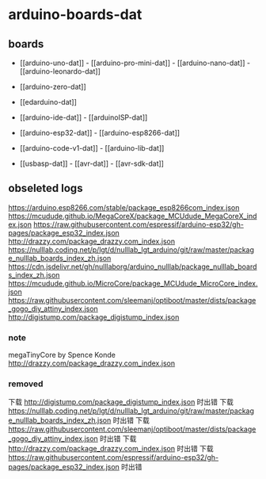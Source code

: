 
# arduino-boards-dat

## boards 

- [[arduino-uno-dat]] - [[arduino-pro-mini-dat]] - [[arduino-nano-dat]] - [[arduino-leonardo-dat]]

- [[arduino-zero-dat]]

- [[edarduino-dat]] 

- [[arduino-ide-dat]] - [[arduinoISP-dat]]

- [[arduino-esp32-dat]] - [[arduino-esp8266-dat]]

- [[arduino-code-v1-dat]] - [[arduino-lib-dat]]

- [[usbasp-dat]] - [[avr-dat]] - [[avr-sdk-dat]]






## obseleted logs 

https://arduino.esp8266.com/stable/package_esp8266com_index.json
https://mcudude.github.io/MegaCoreX/package_MCUdude_MegaCoreX_index.json
https://raw.githubusercontent.com/espressif/arduino-esp32/gh-pages/package_esp32_index.json
http://drazzy.com/package_drazzy.com_index.json
https://nulllab.coding.net/p/lgt/d/nulllab_lgt_arduino/git/raw/master/package_nulllab_boards_index_zh.json
https://cdn.jsdelivr.net/gh/nulllaborg/arduino_nulllab/package_nulllab_boards_index_zh.json
https://mcudude.github.io/MicroCore/package_MCUdude_MicroCore_index.json
https://raw.githubusercontent.com/sleemanj/optiboot/master/dists/package_gogo_diy_attiny_index.json
http://digistump.com/package_digistump_index.json


### note 

megaTinyCore by Spence Konde
http://drazzy.com/package_drazzy.com_index.json

### removed 


下载 http://digistump.com/package_digistump_index.json 时出错
下载 https://nulllab.coding.net/p/lgt/d/nulllab_lgt_arduino/git/raw/master/package_nulllab_boards_index_zh.json 时出错
下载 https://raw.githubusercontent.com/sleemanj/optiboot/master/dists/package_gogo_diy_attiny_index.json 时出错
下载 http://drazzy.com/package_drazzy.com_index.json 时出错
下载 https://raw.githubusercontent.com/espressif/arduino-esp32/gh-pages/package_esp32_index.json 时出错

